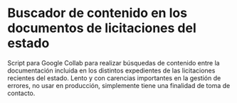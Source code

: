 # Buscador de contenido en los documentos de licitaciones del estado
Script para Google Collab para realizar búsquedas de contenido entre la documentación incluida en los distintos expedientes de las licitaciones recientes del estado.
Lento y con carencias importantes en la gestión de errores, no usar en producción, simplemente tiene una finalidad de toma de contacto.
